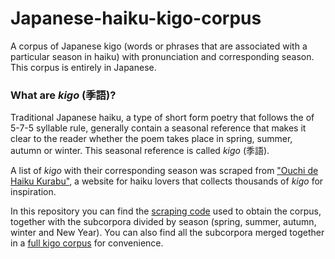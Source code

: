 # Japanese-haiku-kigo-corpus
A corpus of Japanese kigo (words or phrases that are associated with a particular season in haiku) with pronunciation and corresponding season.
This corpus is entirely in Japanese.

### What are _kigo_ (季語)?
Traditional Japanese haiku, a type of short form poetry that follows the of 5-7-5 syllable rule, generally contain a seasonal reference that makes it clear to the reader whether the poem takes place in spring, summer, autumn or winter. This seasonal reference is called _kigo_ (季語). 

A list of _kigo_ with their corresponding season was scraped from ["Ouchi de Haiku Kurabu"](https://ouchidehaiku.com/spring/contents/seasonwords), a website for haiku lovers that collects thousands of _kigo_ for inspiration. 

In this repository you can find the [scraping code](https://github.com/annatramarin/Japanese-haiku-kigo-corpus/blob/main/scraping_code.ipynb) used to obtain the corpus, together with the subcorpora divided by season (spring, summer, autumn, winter and New Year). You can also find all the subcorpora merged together in a [full kigo corpus](https://github.com/annatramarin/Japanese-haiku-kigo-corpus/blob/main/full_kigo_dataset.csv) for convenience.
